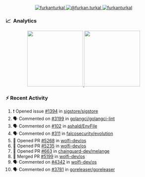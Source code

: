 <p align="center">
  <a href="https://linkedin.com/in/furkanturkal" target="blank">
    <img src="https://img.shields.io/badge/linkedin-%230077B5.svg?&style=for-the-badge&logo=linkedin&logoColor=white" alt="furkanturkal" />
  </a>
  <a href="https://medium.com/@furkan.turkal" target="blank">
    <img src="https://img.shields.io/badge/medium-%2312100E.svg?&style=for-the-badge&logo=medium&logoColor=white" alt="@furkan.turkal" />
  </a>
  <a href="https://twitter.com/furkanturkaI" target="blank">
    <img src="https://img.shields.io/badge/Twitter-1DA1F2?style=for-the-badge&logo=twitter&logoColor=white" alt="furkanturkaI" />
  </a>
</p>

### 📈 &nbsp;Analytics

<p align="center">
  <a href="https://coderstats.net/github/#Dentrax">
    <img height="180em" src="https://github-readme-stats-eight-theta.vercel.app/api?username=Dentrax&show_icons=true&theme=algolia&include_all_commits=true&count_private=true&line_height=26"/>
    <img height="180em" src="https://github-readme-stats-eight-theta.vercel.app/api/top-langs/?username=Dentrax&layout=compact&langs_count=8&theme=algolia&line_height=26"/>
  </a>
</p>

### :zap: Recent Activity

<!--START_SECTION:activity-->
1. ❗ Opened issue [#1394](https://github.com/sigstore/sigstore/issues/1394) in [sigstore/sigstore](https://github.com/sigstore/sigstore)
2. 🗣 Commented on [#3199](https://github.com/golangci/golangci-lint/pull/3199#issuecomment-1711338273) in [golangci/golangci-lint](https://github.com/golangci/golangci-lint)
3. 🗣 Commented on [#102](https://github.com/ashald/EnvFile/issues/102#issuecomment-1711266597) in [ashald/EnvFile](https://github.com/ashald/EnvFile)
4. 🗣 Commented on [#311](https://github.com/falcosecurity/evolution/issues/311#issuecomment-1711166220) in [falcosecurity/evolution](https://github.com/falcosecurity/evolution)
5. 💪 Opened PR [#5268](https://github.com/wolfi-dev/os/pull/5268) in [wolfi-dev/os](https://github.com/wolfi-dev/os)
6. 💪 Opened PR [#5235](https://github.com/wolfi-dev/os/pull/5235) in [wolfi-dev/os](https://github.com/wolfi-dev/os)
7. 💪 Opened PR [#663](https://github.com/chainguard-dev/melange/pull/663) in [chainguard-dev/melange](https://github.com/chainguard-dev/melange)
8. 🎉 Merged PR [#5199](https://github.com/wolfi-dev/os/pull/5199) in [wolfi-dev/os](https://github.com/wolfi-dev/os)
9. 🗣 Commented on [#4342](https://github.com/wolfi-dev/os/issues/4342#issuecomment-1706222078) in [wolfi-dev/os](https://github.com/wolfi-dev/os)
10. 🗣 Commented on [#3781](https://github.com/goreleaser/goreleaser/issues/3781#issuecomment-1706043523) in [goreleaser/goreleaser](https://github.com/goreleaser/goreleaser)
<!--END_SECTION:activity-->
